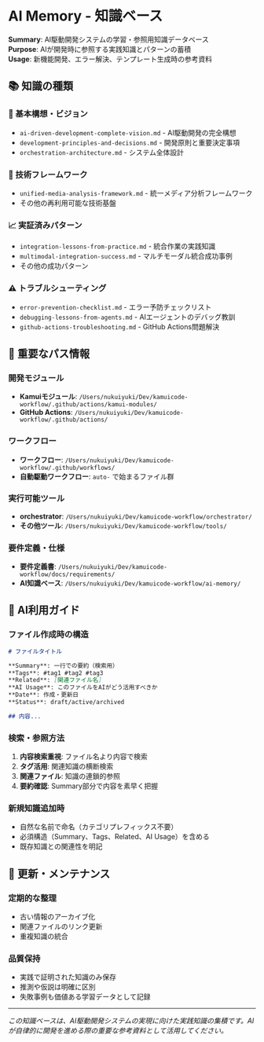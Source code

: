 # AI Memory - 知識ベース

**Summary**: AI駆動開発システムの学習・参照用知識データベース  
**Purpose**: AIが開発時に参照する実践知識とパターンの蓄積  
**Usage**: 新機能開発、エラー解決、テンプレート生成時の参考資料

## 📚 知識の種類

### 🎯 基本構想・ビジョン
- `ai-driven-development-complete-vision.md` - AI駆動開発の完全構想
- `development-principles-and-decisions.md` - 開発原則と重要決定事項
- `orchestration-architecture.md` - システム全体設計

### 🔧 技術フレームワーク
- `unified-media-analysis-framework.md` - 統一メディア分析フレームワーク
- その他の再利用可能な技術基盤

### 📈 実証済みパターン
- `integration-lessons-from-practice.md` - 統合作業の実践知識
- `multimodal-integration-success.md` - マルチモーダル統合成功事例
- その他の成功パターン

### ⚠️ トラブルシューティング
- `error-prevention-checklist.md` - エラー予防チェックリスト
- `debugging-lessons-from-agents.md` - AIエージェントのデバッグ教訓
- `github-actions-troubleshooting.md` - GitHub Actions問題解決

## 📂 重要なパス情報

### 開発モジュール
- **Kamuiモジュール**: `/Users/nukuiyuki/Dev/kamuicode-workflow/.github/actions/kamui-modules/`
- **GitHub Actions**: `/Users/nukuiyuki/Dev/kamuicode-workflow/.github/actions/`

### ワークフロー
- **ワークフロー**: `/Users/nukuiyuki/Dev/kamuicode-workflow/.github/workflows/`
- **自動駆動ワークフロー**: `auto-` で始まるファイル群

### 実行可能ツール
- **orchestrator**: `/Users/nukuiyuki/Dev/kamuicode-workflow/orchestrator/`
- **その他ツール**: `/Users/nukuiyuki/Dev/kamuicode-workflow/tools/`

### 要件定義・仕様
- **要件定義書**: `/Users/nukuiyuki/Dev/kamuicode-workflow/docs/requirements/`
- **AI知識ベース**: `/Users/nukuiyuki/Dev/kamuicode-workflow/ai-memory/`

## 🤖 AI利用ガイド

### ファイル作成時の構造
```markdown
# ファイルタイトル

**Summary**: 一行での要約（検索用）
**Tags**: #tag1 #tag2 #tag3
**Related**: [関連ファイル名]
**AI Usage**: このファイルをAIがどう活用すべきか
**Date**: 作成・更新日
**Status**: draft/active/archived

## 内容...
```

### 検索・参照方法
1. **内容検索重視**: ファイル名より内容で検索
2. **タグ活用**: 関連知識の横断検索
3. **関連ファイル**: 知識の連鎖的参照
4. **要約確認**: Summary部分で内容を素早く把握

### 新規知識追加時
- 自然な名前で命名（カテゴリプレフィックス不要）
- 必須構造（Summary、Tags、Related、AI Usage）を含める
- 既存知識との関連性を明記

## 🔄 更新・メンテナンス

### 定期的な整理
- 古い情報のアーカイブ化
- 関連ファイルのリンク更新
- 重複知識の統合

### 品質保持
- 実践で証明された知識のみ保存
- 推測や仮説は明確に区別
- 失敗事例も価値ある学習データとして記録

---

*この知識ベースは、AI駆動開発システムの実現に向けた実践知識の集積です。AIが自律的に開発を進める際の重要な参考資料として活用してください。*